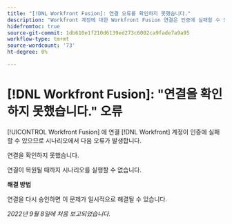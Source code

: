 ```yaml
---
title: "[!DNL Workfront Fusion]: 연결 오류를 확인하지 못했습니다."
description: "Workfront 계정에 대한 Workfront Fusion 연결은 인증에 실패할 수 있으므로 시나리오에서 다음 오류가 발생합니다. 연결을 확인하지 못했습니다."
hidefromtoc: true
source-git-commit: 1db610e1f210d6139ed273c6002ca9fade7a9a95
workflow-type: tm+mt
source-wordcount: '73'
ht-degree: 0%

---
```



# [!DNL Workfront Fusion]: &quot;연결을 확인하지 못했습니다.&quot; 오류

[!UICONTROL Workfront Fusion] 에 연결 [!DNL Workfront] 계정이 인증에 실패할 수 있으므로 시나리오에서 다음 오류가 발생합니다.

연결을 확인하지 못했습니다.

연결이 복원될 때까지 시나리오를 실행할 수 없습니다.

**해결 방법**

연결을 다시 승인하면 이 문제가 일시적으로 해결될 수 있습니다.

_2022년 9월 8일에 처음 보고되었습니다._

